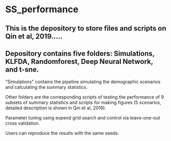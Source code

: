 # SS_performance

## This is the depository to store files and scripts on Qin et al, 2019.....

## Depository contains five folders: Simulations, KLFDA, Randomforest, Deep Neural Network, and t-sne. 
"Simulations" contains the pipeline simulating the demographic scenarios and calculating the summary statistics.

Other folders are the corresponding scripts of testing the performance of 9 subsets of summary statistics and scripts for making figures (5 scenarios, detailed description is shown in Qin et al, 2019).  

Parameter tuning using expend grid search and control via leave-one-out cross validation.

Users can reproduce the results with the same seeds.
